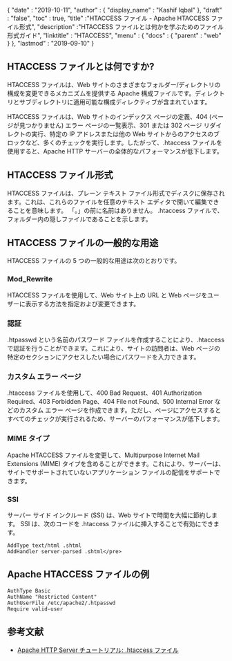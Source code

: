 {
  "date" : "2019-10-11",
  "author" : {
    "display_name" : "Kashif Iqbal"
},
  "draft" : "false",
  "toc" : true,
  "title" :"HTACCESS ファイル - Apache HTACCESS ファイル形式",
  "description" :"HTACCESS ファイルとは何かを学ぶためのファイル形式ガイド",
  "linktitle" : "HTACCESS",
  "menu" : {
    "docs" : {
      "parent" : "web"
}
},
  "lastmod" : "2019-09-10"
}

## HTACCESS ファイルとは何ですか?

HTACCESS ファイルは、Web サイトのさまざまなフォルダー/ディレクトリの構成を変更できるメカニズムを提供する Apache 構成ファイルです。ディレクトリとサブディレクトリに適用可能な構成ディレクティブが含まれています。

HTACCESS ファイルは、Web サイトのインデックス ページの定義、404 (ページが見つかりません) エラー ページの一覧表示、301 または 302 ページ リダイレクトの実行、特定の IP アドレスまたは他の Web サイトからのアクセスのブロックなど、多くのチェックを実行します。したがって、.htaccess ファイルを使用すると、Apache HTTP サーバーの全体的なパフォーマンスが低下します。

## HTACCESS ファイル形式

HTACCESS ファイルは、プレーン テキスト ファイル形式でディスクに保存されます。これは、これらのファイルを任意のテキスト エディタで開いて編集できることを意味します。 「。」の前に名前はありません。 .htaccess ファイルで、フォルダー内の隠しファイルであることを示します。

## HTACCESS ファイルの一般的な用途

HTACCESS ファイルの 5 つの一般的な用途は次のとおりです。

### Mod_Rewrite

HTACCESS ファイルを使用して、Web サイト上の URL と Web ページをユーザーに表示する方法を指定および変更できます。

### 認証

.htpasswd という名前のパスワード ファイルを作成することにより、.htaccess で認証を行うことができます。これにより、サイトの訪問者は、Web ページの特定のセクションにアクセスしたい場合にパスワードを入力できます。

### カスタム エラー ページ

.htaccess ファイルを使用して、400 Bad Request、401 Authorization Required、403 Forbidden Page、404 File not Found、500 Internal Error などのカスタム エラー ページを作成できます。ただし、ページにアクセスするとすべてのチェックが実行されるため、サーバーのパフォーマンスが低下します。

### MIME タイプ

Apache HTACCESS ファイルを変更して、Multipurpose Internet Mail Extensions (MIME) タイプを含めることができます。これにより、サーバーは、サイトでサポートされていないアプリケーション ファイルの配信をサポートできます。

### SSI

サーバー サイド インクルード (SSI) は、Web サイトで時間を大幅に節約します。 SSI は、次のコードを .htaccess ファイルに挿入することで有効にできます。

```
AddType text/html .shtml
AddHandler server-parsed .shtml</pre>
```

## Apache HTACCESS ファイルの例

```
AuthType Basic
AuthName "Restricted Content"
AuthUserFile /etc/apache2/.htpasswd
Require valid-user
```

## 参考文献

* [Apache HTTP Server チュートリアル: .htaccess ファイル](https://httpd.apache.org/docs/current/howto/htaccess.html)

